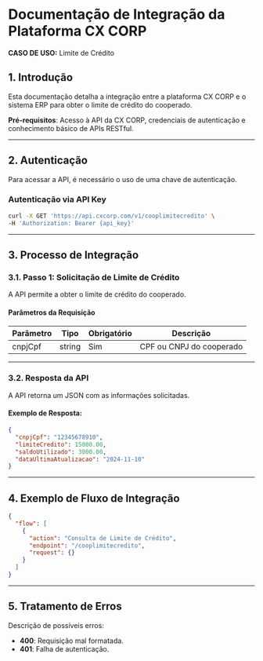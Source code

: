
# Documentação de Integração da Plataforma CX CORP
**CASO DE USO:** Limite de Crédito

## 1. Introdução
Esta documentação detalha a integração entre a plataforma CX CORP e o sistema ERP para obter o limite de crédito do cooperado.

**Pré-requisitos**: Acesso à API da CX CORP, credenciais de autenticação e conhecimento básico de APIs RESTful.

---

## 2. Autenticação

Para acessar a API, é necessário o uso de uma chave de autenticação.

### Autenticação via API Key

```bash
curl -X GET 'https://api.cxcorp.com/v1/cooplimitecredito' \
-H 'Authorization: Bearer {api_key}'
```

---

## 3. Processo de Integração

### 3.1. Passo 1: Solicitação de Limite de Crédito

A API permite a obter o limite de crédito do cooperado.

#### Parâmetros da Requisição

| Parâmetro  | Tipo     | Obrigatório | Descrição                             |
|------------|----------|-------------|-----------------------------------------|
| cnpjCpf    | string   | Sim         | CPF ou CNPJ do cooperado               |

---

### 3.2. Resposta da API

A API retorna um JSON com as informações solicitadas.

#### Exemplo de Resposta:

```json
{
  "cnpjCpf": "12345678910",
  "limiteCredito": 15000.00,
  "saldoUtilizado": 3000.00,
  "dataUltimaAtualizacao": "2024-11-10"
}
```

---

## 4. Exemplo de Fluxo de Integração

```json
{
  "flow": [
    {
      "action": "Consulta de Limite de Crédito",
      "endpoint": "/cooplimitecredito",
      "request": {}
    }
  ]
}
```

---

## 5. Tratamento de Erros

Descrição de possíveis erros:

- **400**: Requisição mal formatada.
- **401**: Falha de autenticação.

